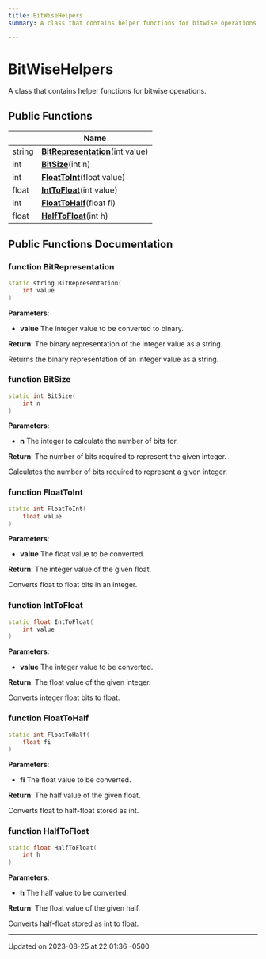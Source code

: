 ```yaml
---
title: BitWiseHelpers
summary: A class that contains helper functions for bitwise operations. 

---
```


# BitWiseHelpers



A class that contains helper functions for bitwise operations. 

## Public Functions

|                | Name           |
| -------------- | -------------- |
| string | **[BitRepresentation](Classes/class_bit_wise_helpers.md#function-bitrepresentation)**(int value) |
| int | **[BitSize](Classes/class_bit_wise_helpers.md#function-bitsize)**(int n) |
| int | **[FloatToInt](Classes/class_bit_wise_helpers.md#function-floattoint)**(float value) |
| float | **[IntToFloat](Classes/class_bit_wise_helpers.md#function-inttofloat)**(int value) |
| int | **[FloatToHalf](Classes/class_bit_wise_helpers.md#function-floattohalf)**(float fi) |
| float | **[HalfToFloat](Classes/class_bit_wise_helpers.md#function-halftofloat)**(int h) |

## Public Functions Documentation

### function BitRepresentation

```cpp
static string BitRepresentation(
    int value
)
```


**Parameters**: 

  * **value** The integer value to be converted to binary. 


**Return**: The binary representation of the integer value as a string. 

Returns the binary representation of an integer value as a string.


### function BitSize

```cpp
static int BitSize(
    int n
)
```


**Parameters**: 

  * **n** The integer to calculate the number of bits for. 


**Return**: The number of bits required to represent the given integer. 

Calculates the number of bits required to represent a given integer.


### function FloatToInt

```cpp
static int FloatToInt(
    float value
)
```


**Parameters**: 

  * **value** The float value to be converted. 


**Return**: The integer value of the given float. 

Converts float to float bits in an integer.


### function IntToFloat

```cpp
static float IntToFloat(
    int value
)
```


**Parameters**: 

  * **value** The integer value to be converted. 


**Return**: The float value of the given integer. 

Converts integer float bits to float.


### function FloatToHalf

```cpp
static int FloatToHalf(
    float fi
)
```


**Parameters**: 

  * **fi** The float value to be converted. 


**Return**: The half value of the given float. 

Converts float to half-float stored as int.


### function HalfToFloat

```cpp
static float HalfToFloat(
    int h
)
```


**Parameters**: 

  * **h** The half value to be converted. 


**Return**: The float value of the given half. 

Converts half-float stored as int to float.


-------------------------------

Updated on 2023-08-25 at 22:01:36 -0500